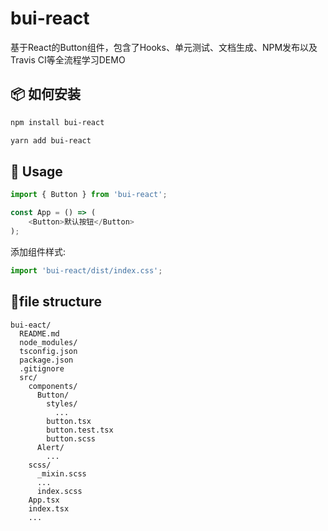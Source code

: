 # bui-react
基于React的Button组件，包含了Hooks、单元测试、文档生成、NPM发布以及Travis CI等全流程学习DEMO

## 📦 如何安装

```bash
npm install bui-react
```

```bash
yarn add bui-react
```

## 🔨 Usage

```ts
import { Button } from 'bui-react';

const App = () => (
    <Button>默认按钮</Button>
);
```

添加组件样式:

```ts
import 'bui-react/dist/index.css';
```

## 📃file structure

```
bui-eact/
  README.md
  node_modules/
  tsconfig.json
  package.json
  .gitignore
  src/
    components/
      Button/
        styles/
          ...
        button.tsx
        button.test.tsx
        button.scss
      Alert/
        ...
    scss/
      _mixin.scss
      ...
      index.scss
    App.tsx
    index.tsx
    ...
```